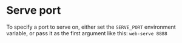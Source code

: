# Serve port

To specify a port to serve on, either set the `SERVE_PORT` environment variable,
or pass it as the first argument like this: `web-serve 8888`
